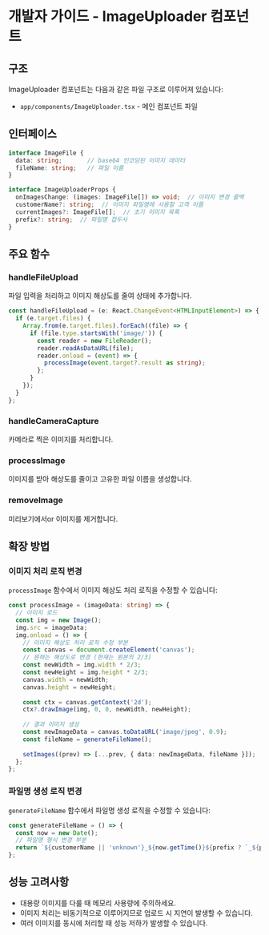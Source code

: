 # 개발자 가이드 - ImageUploader 컴포넌트

## 구조
ImageUploader 컴포넌트는 다음과 같은 파일 구조로 이루어져 있습니다:
- `app/components/ImageUploader.tsx` - 메인 컴포넌트 파일

## 인터페이스

```typescript
interface ImageFile {
  data: string;       // base64 인코딩된 이미지 데이터
  fileName: string;   // 파일 이름
}

interface ImageUploaderProps {
  onImagesChange: (images: ImageFile[]) => void;  // 이미지 변경 콜백
  customerName?: string;  // 이미지 파일명에 사용할 고객 이름
  currentImages?: ImageFile[];  // 초기 이미지 목록
  prefix?: string;  // 파일명 접두사
}
```

## 주요 함수

### handleFileUpload
파일 입력을 처리하고 이미지 해상도를 줄여 상태에 추가합니다.

```typescript
const handleFileUpload = (e: React.ChangeEvent<HTMLInputElement>) => {
  if (e.target.files) {
    Array.from(e.target.files).forEach((file) => {
      if (file.type.startsWith('image/')) {
        const reader = new FileReader();
        reader.readAsDataURL(file);
        reader.onload = (event) => {
          processImage(event.target?.result as string);
        };
      }
    });
  }
};
```

### handleCameraCapture
카메라로 찍은 이미지를 처리합니다.

### processImage
이미지를 받아 해상도를 줄이고 고유한 파일 이름을 생성합니다.

### removeImage
미리보기에서or 이미지를 제거합니다.

## 확장 방법

### 이미지 처리 로직 변경
`processImage` 함수에서 이미지 해상도 처리 로직을 수정할 수 있습니다:

```typescript
const processImage = (imageData: string) => {
  // 이미지 로드
  const img = new Image();
  img.src = imageData;
  img.onload = () => {
    // 이미지 해상도 처리 로직 수정 부분
    const canvas = document.createElement('canvas');
    // 원하는 해상도로 변경 (현재는 원본의 2/3)
    const newWidth = img.width * 2/3;
    const newHeight = img.height * 2/3;
    canvas.width = newWidth;
    canvas.height = newHeight;
    
    const ctx = canvas.getContext('2d');
    ctx?.drawImage(img, 0, 0, newWidth, newHeight);
    
    // 결과 이미지 생성
    const newImageData = canvas.toDataURL('image/jpeg', 0.9);
    const fileName = generateFileName();
    
    setImages((prev) => [...prev, { data: newImageData, fileName }]);
  };
};
```

### 파일명 생성 로직 변경
`generateFileName` 함수에서 파일명 생성 로직을 수정할 수 있습니다:

```typescript
const generateFileName = () => {
  const now = new Date();
  // 파일명 형식 변경 부분
  return `${customerName || 'unknown'}_${now.getTime()}${prefix ? `_${prefix}` : ''}.jpg`;
};
```

## 성능 고려사항
- 대용량 이미지를 다룰 때 메모리 사용량에 주의하세요.
- 이미지 처리는 비동기적으로 이루어지므로 업로드 시 지연이 발생할 수 있습니다.
- 여러 이미지를 동시에 처리할 때 성능 저하가 발생할 수 있습니다. 